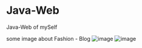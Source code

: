 # Java-Web
 Java-Web of mySelf

some image about Fashion - Blog
![image](https://user-images.githubusercontent.com/81293286/114339496-95203580-9b7f-11eb-957d-b1f29eb6a027.png)
![image](https://user-images.githubusercontent.com/81293286/114339515-a23d2480-9b7f-11eb-83d3-bb3e595015dd.png)



